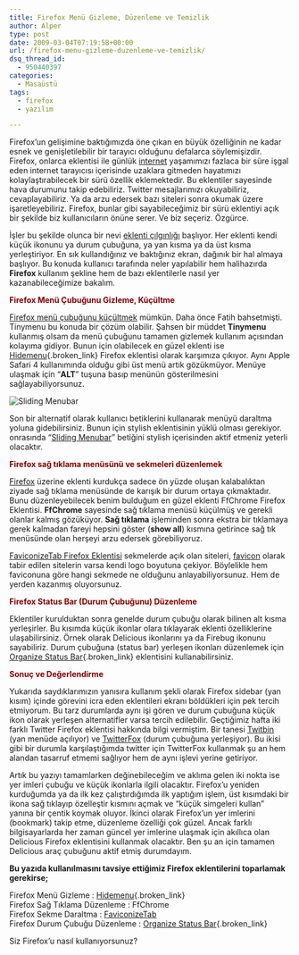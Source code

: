```yaml
---
title: Firefox Menü Gizleme, Düzenleme ve Temizlik
author: Alper
type: post
date: 2009-03-04T07:19:58+00:00
url: /firefox-menu-gizleme-duzenleme-ve-temizlik/
dsq_thread_id:
  - 950440397
categories:
  - Masaüstü
tags:
  - firefox
  - yazılım

---
```

Firefox&#8217;un gelişimine baktığımızda öne çıkan en büyük özelliğinin ne kadar esnek ve genişletilebilir bir tarayıcı olduğunu defalarca söylemişizdir. Firefox, onlarca eklentisi ile günlük [internet][1] yaşamımızı fazlaca bir süre işgal eden internet tarayıcısı içerisinde uzaklara gitmeden hayatımızı kolaylaştırabilecek bir sürü özellik eklemektedir. Bu eklentiler sayesinde hava durumunu takip edebiliriz. Twitter mesajlarımızı okuyabiliriz, cevaplayabiliriz. Ya da arzu edersek bazı siteleri sonra okumak üzere işaretleyebiliriz. Firefox, bunlar gibi sayabileceğimiz bir sürü eklentiyi açık bir şekilde biz kullanıcıların önüne serer. Ve biz seçeriz. Özgürce.

İşler bu şekilde olunca bir nevi [eklenti çılgınlığı][2] başlıyor. Her eklenti kendi küçük ikonunu ya durum çubuğuna, ya yan kısma ya da üst kısma yerleştiriyor. En sık kullandığınız ve baktığınız ekran, dağınık bir hal almaya başlıyor. Bu konuda kullanıcı tarafında neler yapılabilir hem halihazırda **Firefox** kullanım şekline hem de bazı eklentilerle nasıl yer kazanabileceğimize bakalım. <!--more-->

<span style="color: #800000;"><strong>Firefox Menü Çubuğunu Gizleme, Küçültme</strong></span>

[Firefox menü çubuğunu küçültmek][3] mümkün. Daha önce Fatih bahsetmişti. Tinymenu bu konuda bir çözüm olabilir. Şahsen bir müddet **Tinymenu** kullanmış olsam da menü çubuğunu tamamen gizlemek kullanım açısından kolayıma gidiyor. Bunun için olabilecek en güzel eklenti ise [Hidemenu][4]{.broken_link} Firefox eklentisi olarak karşımıza çıkıyor. Aynı Apple Safari 4 kullanımında olduğu gibi üst menü artık gözükmüyor. Menüye ulaşmak için &#8220;**ALT**&#8221; tuşuna basıp menünün gösterilmesini sağlayabiliyorsunuz.

![Sliding Menubar][5] 

Son bir alternatif olarak kullanıcı betiklerini kullanarak menüyü daraltma yoluna gidebilirsiniz. Bunun için stylish eklentisinin yüklü olması gerekiyor. onrasında &#8220;[Sliding Menubar][6]&#8221; betiğini stylish içerisinden aktif etmeniz yeterli olacaktır. 

<span style="color: #800000;"><strong>Firefox sağ tıklama menüsünü ve sekmeleri düzenlemek</strong></span>

<a href="https://www.mozilla-europe.org/tr/firefox/" target="_blank" class="broken_link">Firefox</a> üzerine eklenti kurdukça sadece ön yüzde oluşan kalabalıktan ziyade sağ tıklama menüsünde de karışık bir durum ortaya çıkmaktadır. Bunu düzenleyebilecek benim bulduğum en güzel eklenti FfChrome Firefox Eklentisi. **FfChrome** sayesinde sağ tıklama menüsü küçülmüş ve gerekli olanlar kalmış gözüküyor. **Sağ tıklama** işleminden sonra ekstra bir tıklamaya gerek kalmadan fareyi hepsini göster (**show all**) kısmına getirince sağ tık menüsünde olan herşeyi arzu edersek görebiliyoruz.

[FaviconizeTab Firefox Eklentisi][7] sekmelerde açık olan siteleri, [favicon][8] olarak tabir edilen sitelerin varsa kendi logo boyutuna çekiyor. Böylelikle hem faviconuna göre hangi sekmede ne olduğunu anlayabiliyorsunuz. Hem de yerden kazanmış oluyorsunuz.

**<span style="color: #800000;">Firefox Status Bar (Durum Çubuğunu) Düzenleme</span>**

Eklentiler kurulduktan sonra genelde durum çubuğu olarak bilinen alt kısma yerleşirler. Bu kısımda küçük ikonlar olara tıklayarak eklenti özelliklerine ulaşabilirsiniz. Örnek olarak Delicious ikonlarını ya da Firebug ikonunu sayabiliriz. Durum çubuğuna (status bar) yerleşen ikonları düzenlemek için [Organize Status Bar][9]{.broken_link} eklentisini kullanabilirsiniz.

**<span style="color: #800000;">Sonuç ve Değerlendirme</span>**

Yukarıda saydıklarımızın yanısıra kullanım şekli olarak Firefox sidebar (yan kısım) içinde görevini icra eden eklentileri ekranı böldükleri için pek tercih etmiyorum. Bu tarz durumlarda aynı işi gören ve durum çubuğuna küçük ikon olarak yerleşen alternatifler varsa tercih edilebilir. Geçtiğimiz hafta iki farklı Twitter Firefox eklentisi hakkında bilgi vermiştim. Bir tanesi [Twitbin][10] (yan menüde açılıyor) ve [TwitterFox][11] (durum çubuğuna yerleşiyor). Bu ikisi gibi bir durumla karşılaştığımda twitter için TwitterFox kullanmak şu an hem alandan tasarruf etmemi sağlıyor hem de aynı işlevi yerine getiriyor. 

Artık bu yazıyı tamamlarken değinebileceğim ve aklıma gelen iki nokta ise yer imleri çubuğu ve küçük ikonlarla ilgili olacaktır. Firefox&#8217;u yeniden kurduğumda ya da ilk kez çalıştırdığımda ilk yaptığım işlem, üst kısımdaki bir ikona sağ tıklayıp özelleştir kısmını açmak ve &#8220;küçük simgeleri kullan&#8221; yanına bir çentik koymak oluyor. İkinci olarak Firefox&#8217;un yer imlerini (bookmark) takip etme, düzenleme özelliği çok güzel. Ancak farklı bilgisayarlarda her zaman güncel yer imlerine ulaşmak için akıllıca olan Delicious Firefox eklentisini kullanmak olacaktır. Ben şu an için tamamen Delicious araç çubuğunu aktif etmiş durumdayım. 

**Bu yazıda kullanılmasını tavsiye ettiğimiz Firefox eklentilerini toparlamak gerekirse;**

Firefox Menü Gizleme : [Hidemenu][4]{.broken_link}  
Firefox Sağ Tıklama Düzenleme : FfChrome  
Firefox Sekme Daraltma : [FaviconizeTab][7]  
Firefox Durum Çubuğu Düzenleme : [Organize Status Bar][9]{.broken_link}

Siz Firefox&#8217;u nasıl kullanıyorsunuz?

 [1]: https://www.murekkep.org/etiket/internet
 [2]: https://www.murekkep.org/firefox-200-eklenti-cilginligi-105
 [3]: https://www.murekkep.org/page-addict-firefox-eklentisi-61
 [4]: https://addons.mozilla.org/en-US/firefox/addon/4762
 [5]: https://userstyles.org/style_screenshots/993_after.png
 [6]: https://userstyles.org/styles/993
 [7]: https://www.murekkep.org/faviconizetab-firefox-eklentisi-84
 [8]: https://www.murekkep.org/favicon-nedir-781
 [9]: https://addons.mozilla.org/en-US/firefox/addon/1759
 [10]: https://www.murekkep.org/firefox-eklentisi-twitbin-1329
 [11]: https://www.murekkep.org/firefox-eklentisi-twitterfox-1278